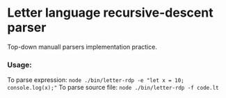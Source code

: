 # Letter language recursive-descent parser

Top-down manuall parsers implementation practice.

### Usage:

To parse expression:
`node ./bin/letter-rdp -e "let x = 10; console.log(x);"`
To parse source file:
`node ./bin/letter-rdp -f code.lt`
